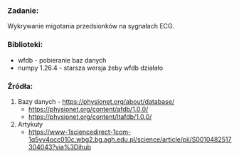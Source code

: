 ### Zadanie:
Wykrywanie migotania przedsionków na sygnałach ECG.

### Biblioteki:
* wfdb - pobieranie baz danych
* numpy 1.26.4 - starsza wersja żeby wfdb działało

### Źródła:
1. Bazy danych - https://physionet.org/about/database/
    * https://physionet.org/content/afdb/1.0.0/
    * https://physionet.org/content/ltafdb/1.0.0/
2. Artykuły
    * https://www-1sciencedirect-1com-1q5yy4occ010c.wbg2.bg.agh.edu.pl/science/article/pii/S0010482517304043?via%3Dihub